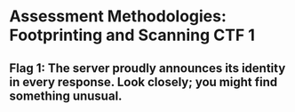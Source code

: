 # Assessment Methodologies: Footprinting and Scanning CTF 1 
## Flag 1: The server proudly announces its identity in every response. Look closely; you might find something unusual.
# 
